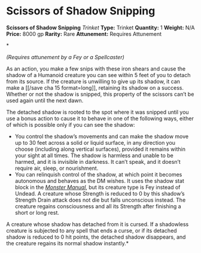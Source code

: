 # Scissors of Shadow Snipping

**Scissors of Shadow Snipping**
_Trinket_
**Type:** Trinket
**Quantity:** 1
**Weight:** N/A
**Price:** 8000 gp
**Rarity:** Rare
**Attunement:** Requires Attunement

*<div class="item-attunement"><i>(Requires attunement by a Fey or a Spellcaster)</i><p>As an action, you make a few snips with these iron shears and cause the shadow of a Humanoid creature you can see within 5 feet of you to detach from its source. If the creature is unwilling to give up its shadow, it can make a [[/save cha 15 format=long]], retaining its shadow on a success. Whether or not the shadow is snipped, this property of the scissors can’t be used again until the next dawn.

The detached shadow is rooted to the spot where it was snipped until you use a bonus action to cause it to behave in one of the following ways, either of which is possible only if you can see the shadow:</p>
* You control the shadow’s movements and can make the shadow move up to 30 feet across a solid or liquid surface, in any direction you choose (including along vertical surfaces), provided it remains within your sight at all times. The shadow is harmless and unable to be harmed, and it is invisible in darkness. It can’t speak, and it doesn’t require air, sleep, or nourishment.
* You can relinquish control of the shadow, at which point it becomes autonomous and behaves as the DM wishes. It uses the shadow stat block in the *<a title="Monster Manual" href="https://www.dndbeyond.com/sources/mm">Monster Manual</a>*, but its creature type is Fey instead of Undead. A creature whose Strength is reduced to 0 by this shadow’s Strength Drain attack does not die but falls unconscious instead. The creature regains consciousness and all its Strength after finishing a short or long rest.

A creature whose shadow has detached from it is cursed. If a shadowless creature is subjected to any spell that ends a curse, or if its detached shadow is reduced to 0 hit points, the detached shadow disappears, and the creature regains its normal shadow instantly.*